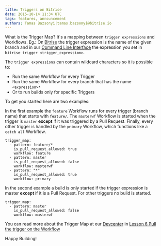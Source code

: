 ```yaml
---
title: Triggers on Bitrise
date: 2015-10-14 11:34 UTC
tags: features, announcement
authors: Tamas Bazsonyi|tamas.bazsonyi@bitrise.io
---
```


What is the Trigger Map? It's a mapping between `trigger expressions` and Workflows. Eg.: On [Bitrise](https://www.bitrise.io) the trigger expression is the name of the given branch and in our [Command Line Interface](https://github.com/bitrise-io/bitrise) the expression you set in `bitrise trigger <trigger_expression>`.

The `trigger expressions` can contain wildcard characters so it is possible to:
- Run the same Workflow for every Trigger
- Run the same Workflow for every branch that has the name `<expression>*`
- Or to run builds only for specific Triggers

To get you started here are two examples:

In the first example the `feature` Workflow runs for every trigger (branch name) that starts with `feature/`. The `masterwf` Workflow is started when the trigger is `master` **except** if it was triggered by a Pull Request. Finally, every other trigger is handled by the `primary` Workflow, which functions like a `catch all` Workflow.


    trigger_map:
      - pattern: feature/*
        is_pull_request_allowed: true
        workflow: feature
      - pattern: master
        is_pull_request_allowed: false
        workflow: masterwf
      - pattern: "*"
        is_pull_request_allowed: true
        workflow: primary


In the second example a build is only started if the trigger expression is master **except** if it is a Pull Request. For other triggers no build is started.


    trigger_map:
      - pattern: master
        is_pull_request_allowed: false
        workflow: masterwf


You can read more about the Trigger Map at our [Devcenter](http://devcenter.bitrise.io) in [Lesson 6 Pull the trigger on the Workflow](http://devcenter.bitrise.io/webhooks/trigger-map/)

Happy Building!
